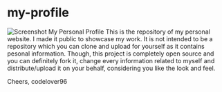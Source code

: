 # my-profile
![Screenshot](screenshot.png)
My Personal Profile
This is the repository of my personal website. I made it public to showcase my work.
It is not intended to be a repository which you can clone and upload for yourself as it contains 
pesonal information. Though, this project is completely open source and you can definitely fork it,
change every information related to myself and distribute/upload it on your behalf, considering
you like the look and feel.

Cheers,
codelover96
